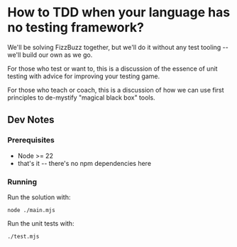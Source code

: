 # How to TDD when your language has no testing framework?

We'll be solving FizzBuzz together, but we'll do it without any test tooling --
we'll build our own as we go.

For those who test or want to, this is a discussion of the essence of unit
testing with advice for improving your testing game.

For those who teach or coach, this is a discussion of how we can use first
principles to de-mystify "magical black box" tools.


## Dev Notes

### Prerequisites

- Node >= 22
- that's it -- there's no npm dependencies here

### Running

Run the solution with:

    node ./main.mjs

Run the unit tests with:

    ./test.mjs
